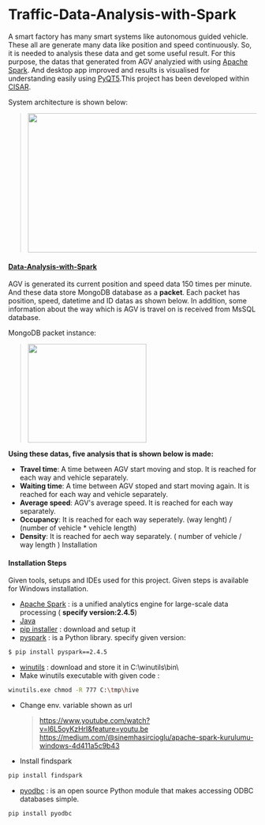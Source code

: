 # Traffic-Data-Analysis-with-Spark
A smart factory has many smart systems like autonomous guided vehicle. These all are generate many data like position and speed continuously. So, it is needed to analysis these data and get some useful result. For this purpose, the datas that generated from AGV analyzied with using [Apache Spark](https://spark.apache.org). And desktop app improved and results is visualised for understanding easily using [PyQT5](https://pypi.org/project/PyQt5/).This project has been developed within [CISAR](https://cisar.ogu.edu.tr).

System architecture is shown below:
> <img src="https://github.com/zekeriyyaa/Traffic-Data-Analysis-with-Spark/blob/master/images/systemArchitecture.PNG" width="590px" height="282px"/>
  
#### [Data-Analysis-with-Spark](https://github.com/zekeriyyaa/Traffic-Data-Analysis-with-Spark/tree/master/Data-Analysis-with-Spark)

AGV is generated its current position and speed data 150 times per minute. And these data store MongoDB database as a **packet**. Each packet has position, speed, datetime and ID datas as shown below. In addition, some information about the way which is AGV is travel on is received from MsSQL database. <br/>

MongoDB packet instance:
> <img src=https://github.com/zekeriyyaa/Traffic-Data-Analysis-with-Spark/blob/master/images/mongodb.png width="240px" height="200px"/>

**Using these datas, five analysis that is shown below is made:**
- **Travel time**: A time between AGV start moving and stop. It is reached for each way and vehicle separately.
- **Waiting time**: A time between AGV stoped and start moving again. It is reached for each way and vehicle separately.
- **Average speed**: AGV's average speed. It is reached for each way separately.
- **Occupancy**: It is reached for each way seperately. (way lenght) / (number of vehicle * vehicle length) 
- **Density**: It is reached for aech way separately.  ( number of vehicle / way length ) Installation

#### Installation Steps
Given tools, setups and IDEs used for this project. Given steps is available for Windows installation.
- [Apache Spark](https://spark.apache.org/downloads.html) : is a unified analytics engine for large-scale data processing ( **specify version:2.4.5**)
- [Java](https://www.java.com/tr/download/windows-64bit.jsp)
- [pip installer](https://bootstrap.pypa.io/get-pip.py) : download and setup it
- [pyspark](https://pypi.org/project/pyspark/) : is a Python library. specify given version:
```sh
$ pip install pyspark==2.4.5
```
- [winutils](https://github.com/steveloughran/winutils/blob/master/hadoop-2.7.1/bin/winutils.exe) : download and store it in C:\winutils\bin\ 
- Make winutils executable with given code :
```sh
winutils.exe chmod -R 777 C:\tmp\hive
```
- Change env. variable shown as url
  >	https://www.youtube.com/watch?v=l6L5oyKzHrI&feature=youtu.be <br/> https://medium.com/@sinemhasircioglu/apache-spark-kurulumu-windows-4d411a5c9b43
- Install findspark
```sh
pip install findspark
```
- [pyodbc](https://pypi.org/project/pyodbc/) : is an open source Python module that makes accessing ODBC databases simple.
```sh
pip install pyodbc
```
